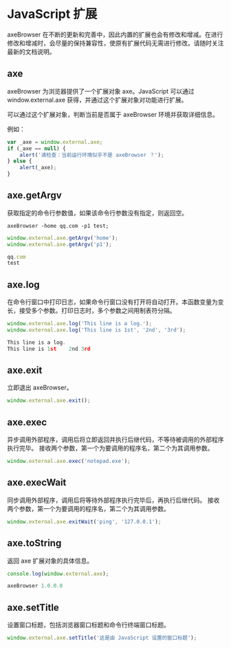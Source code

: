 # JavaScript 扩展
axeBrowser 在不断的更新和完善中，因此内置的扩展也会有修改和增减。在进行修改和增减时，会尽量的保持兼容性，使原有扩展代码无需进行修改。请随时关注最新的文档说明。


## <span id = "axe">axe</span>
axeBrowser 为浏览器提供了一个扩展对象 axe。JavaScript 可以通过 window.external.axe 获得，并通过这个扩展对象对功能进行扩展。

可以通过这个扩展对象，判断当前是否属于 axeBrowser 环境并获取详细信息。

例如：
```javascript
var _axe = window.external.axe;
if (_axe == null) {
    alert('请检查：当前运行环境似乎不是 axeBrowser ？');
} else {
    alert(_axe);
}
```



## <span id = "axe_getArgv">axe.getArgv</span>
获取指定的命令行参数值，如果该命令行参数没有指定，则返回空。

```
axeBrowser -home qq.com -p1 test;
```

```javascript
window.external.axe.getArgv('home');
window.external.axe.getArgv('p1');

qq.com
test
```

## <span id = "axe_log">axe.log</span>
在命令行窗口中打印日志，如果命令行窗口没有打开将自动打开。本函数变量为变长，接受多个参数。打印日志时，多个参数之间用制表符分隔。

```javascript
window.external.axe.log('This line is a log.');
window.external.axe.log('This line is 1st', '2nd', '3rd');

This line is a log.
This line is 1st    2nd 3rd
```


## <span id = "axe_exit">axe.exit</span>
立即退出 axeBrowser。

```javascript
window.external.axe.exit();
```

## <span id = "axe_exec">axe.exec</span>
异步调用外部程序，调用后将立即返回并执行后继代码，不等待被调用的外部程序执行完毕。
接收两个参数，第一个为要调用的程序名，第二个为其调用参数。

```javascript
window.external.axe.exec('notepad.exe');
```

## <span id = "axe_execWait">axe.execWait</span>
同步调用外部程序，调用后将等待外部程序执行完毕后，再执行后继代码。
接收两个参数，第一个为要调用的程序名，第二个为其调用参数。

```javascript
window.external.axe.exitWait('ping', '127.0.0.1');
```
## <span id = "axe_toString">axe.toString</span>
返回 axe 扩展对象的具体信息。

```javascript
console.log(window.external.axe);

axeBrowser 1.0.0.0
```

## <span id = "axe_setTitle">axe.setTitle</span>
设置窗口标题，包括浏览器窗口标题和命令行终端窗口标题。

```javascript
window.external.axe.setTitle('这是由 JavaScript 设置的窗口标题');
```

